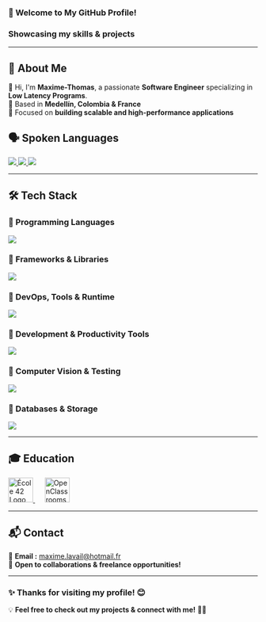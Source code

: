 <h3 align="left">🚀 Welcome to My GitHub Profile!</h3>
<h3 align="left">Showcasing my skills & projects</h3>
<hr>

## 🌟 About Me  

👋 Hi, I'm **Maxime-Thomas**, a passionate **Software Engineer** specializing in **Low Latency Programs**.  
📍 Based in **Medellín, Colombia & France**  
🎯 Focused on **building scalable and high-performance applications**  


## 🗣️ Spoken Languages  

<p align="left">
  <a href="https://skillicons.dev">
    <img src="https://img.shields.io/badge/French-Native-blue?style=for-the-badge" />
    <img src="https://img.shields.io/badge/Spanish-B2-green?style=for-the-badge" />
    <img src="https://img.shields.io/badge/English-B1-yellow?style=for-the-badge" />
  </a>
</p>

---

## 🛠️ Tech Stack  

### 🔹 Programming Languages  
<p align="left">
  <a href="https://skillicons.dev">
    <img src="https://skillicons.dev/icons?i=c,cpp,js,html,css,php,python" />
  </a>
</p>

### 🔹 Frameworks & Libraries  
<p align="left">
  <a href="https://skillicons.dev">
    <img src="https://skillicons.dev/icons?i=react,angular,django,sass" />
  </a>
</p>

### 🔹 DevOps, Tools & Runtime  
<p align="left">
  <a href="https://skillicons.dev">
    <img src="https://skillicons.dev/icons?i=nodejs,docker,kubernetes,aws,azure,gcp,linux,bash,git,github" />
  </a>
</p>

### 🔹 Development & Productivity Tools  
<p align="left">
  <a href="https://skillicons.dev">
    <img src="https://skillicons.dev/icons?i=vscode,vim,eclipse,figma,autocad,androidstudio,discord" />
  </a>
</p>

### 🔹 Computer Vision & Testing  
<p align="left">
  <a href="https://skillicons.dev">
    <img src="https://skillicons.dev/icons?i=opencv,selenium,jest" />
  </a>
</p>

### 🔹 Databases & Storage  
<p align="left">
  <a href="https://skillicons.dev">
    <img src="https://skillicons.dev/icons?i=mysql,postgresql" />
  </a>
</p>

---

## 🎓 Education  

<p align="left">
  <a href="https://42.fr/en/homepage/">
    <img src="https://upload.wikimedia.org/wikipedia/commons/thumb/8/8d/42_Logo.svg/1024px-42_Logo.svg.png" width="50" alt="École 42 Logo">
  </a>
  &nbsp;&nbsp;&nbsp;&nbsp;
  <a href="https://openclassrooms.com/en/">
    <img src="https://upload.wikimedia.org/wikipedia/fr/0/0d/Logo_OpenClassrooms.png" width="50" alt="OpenClassrooms Logo">
  </a>
</p>

---

## 📬 Contact  

📧 **Email :** maxime.lavail@hotmail.fr <br />
💬 **Open to collaborations & freelance opportunities!**  

---

### ✨ **Thanks for visiting my profile!** 😊  

💡 **Feel free to check out my projects & connect with me!** 🚀🔥  

